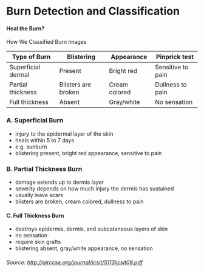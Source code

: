 # Burn Detection and Classification
#### Heal the Burn?

How We Classified Burn Images

| Type of Burn | Blistering | Appearance | Pinprick test |
|-----|-----|------|---|
| Superficial dermal | Present | Bright red | Sensitive to pain |
| Partial thickness | Blisters are broken | Cream colored | Dullness to pain |
| Full thickness | Absent | Gray/white | No sensation |

### A. Superficial Burn
* injury to the epidermal layer of the skin
* heals within 5 to 7 days
* e.g. sunburn
* blistering present, bright red appearance, sensitive to pain

### B. Partial Thickness Burn
* damage extends up to dermis layer
* severity depends on how much injury the dermis has sustained
* usually leave scars
* blisters are broken, cream colored, dullness to pain

#### C. Full Thickness Burn
* destroys epidermis, dermis, and subcataneous layers of skin
* no sensation
* require skin grafts
* blistering absent, gray/white appearance, no sensation

###### Source: http://airccse.org/journal/jcsit/5113ijcsit09.pdf